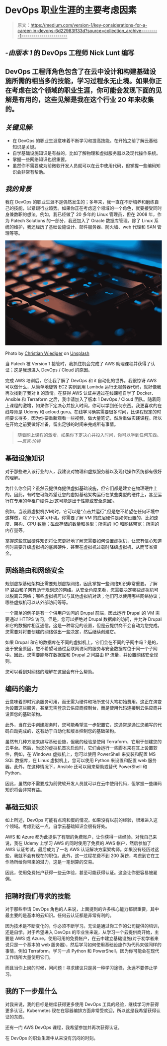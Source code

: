 # DevOps 职业生涯的主要考虑因素

> 原文：<https://medium.com/version-1/key-considerations-for-a-career-in-devops-6d22983ff33d?source=collection_archive---------1----------------------->

## *-由版本 1* 的 DevOps 工程师 Nick Lunt 编写

## DevOps 工程师角色包含了在云中设计和构建基础设施所需的相当多的技能，学习过程永无止境。如果你正在考虑在这个领域的职业生涯，你可能会发现下面的见解是有用的，这些见解是我在这个行业 20 年来收集的。

## ***关键见解:***

*   在 DevOps 的职业生涯意味着不断学习和提高技能。在开始之前了解云基础知识是关键。
*   自学基础设施知识是有益的，比如了解物理和虚拟服务器以及现代操作系统。
*   掌握一些网络知识也很重要。
*   虽然你不需要成为前微软开发人员就可以在云中使用代码，但掌握一些编码知识会非常有帮助。

## ***我的背景***

我在 DevOps 的职业生涯不是偶然发生的；多年来，我一直在不断培养和磨练自己的技能，以紧跟行业趋势。如果你正在考虑这个领域的一个角色，就要接受同时身兼数职的想法。例如，我已经做了 20 多年的 Linux 管理员，但在 2008 年，作为 Patech Solutions 的一部分，我还加入了 Oracle 数据库管理。除了 Linux 系统的维护，我还经历了基础设施设计、邮件服务器、防火墙、web 代理和 SAN 管理等等。

![](img/b1d7d3d281232d95d1d8a6b883a96a8c.png)

Photo by [Christian Wiediger](https://unsplash.com/@christianw?utm_source=medium&utm_medium=referral) on [Unsplash](https://unsplash.com?utm_source=medium&utm_medium=referral)

当 Patech 被 Version 1 接管时，我抓住机会完成了 AWS 助理课程并获得了认证；这是我想进入 DevOps / Cloud 的原因。

完成 AWS 培训后，它让我了解了 DevOps 和 it 自动化的世界。我很惊讶 AWS 可以做什么，从简单地旋转 EC2 实例到用 Lambda 运行无服务器代码，就好像我再次找到了我对 it 的热情。在获得 AWS 认证并通过在线课程自学了 Docker、Ansible 和 Terraform 之后，我申请加入了版本 1 DevOps / Cloud 团队。随着网上课程的激增，如果你下定决心并投入时间，你可以学到任何东西。我更喜欢的在线导师是 Udemy 和 acloud.guru。在线学习确实需要很多时间，比课程规定的时间要长得多，因为你要重新观看一些视频，做大量笔记，然后重做实践课程。所以在开始之前要做好准备，留出足够的时间来完成所有事情。

> 随着网上课程的激增，如果你下定决心并投入时间，你可以学到任何东西。
> *—尼克·伦特*

## 基础设施知识

对于那些进入该行业的人，我建议对物理和虚拟服务器以及现代操作系统都有很好的理解。

为什么你会问？虽然云提供商提供虚拟基础设施，但它们都是建立在物理硬件上的。因此，有时您可能希望让您的虚拟基础架构运行在某些类型的硬件上，甚至运行在专用的单租户硬件上(这可能是出于性能或安全原因)。

例如，当设置虚拟机(VM)时，它可以是“点击并运行”,但是您不希望在任何环境中这样做，除了个人学习环境。你需要了解 VM 的底层硬件是如何设置的，比如速度、架构、CPU 数量；磁盘存储的数量和类型；所需的 I/O 和网络带宽；所需的内存量等。

掌握这些底层硬件知识将让您更好地了解您需要如何设置虚拟机，让您有信心知道何时需要升级虚拟机的底层硬件，甚至在虚拟机过载时降级虚拟机，从而节省资金。

## 网络路由和网络安全

规划虚拟基础架构还需要规划虚拟网络，因此掌握一些网络知识非常重要。了解 IP 路由和子网有助于规划您的网络。从安全角度来看，您需要决定哪些虚拟机可以脱离云网络；哪些虚拟机可以与其他虚拟机对话；他们可以使用哪些网络协议；哪些虚拟机可以从外部访问等等。

一个简单的例子是有一个供用户访问的 Drupal 前端，因此运行 Drupal 的 VM 需要通过 HTTPS 访问，但是，您可以拒绝对 Drupal 数据库的访问，并允许 Drupal 和它的数据库相互通信。这是一种常见的设置，但是云提供商不会自动为您完成。您需要对将要创建的网络做出一些决定，然后继续创建它。

如果 Drupal 和它的数据库在不同的虚拟机上，它们会在不同的子网中吗？是的，出于安全原因，您不希望可通过互联网访问的服务与安全数据库位于同一个子网中。因此，您需要能够在数据库和 Drupal 之间路由 IP 流量，并设置网络安全规则。

您可以看到对网络的理解在这里会有什么帮助。

## 编码的能力

云意味着即时冗余服务可用，而无需为硬件和场所支付大笔初始费用。这正在演变为设置这些服务，甚至无需登录云供应商控制台，而是使用代码连接到云供应商并设置您的基础架构。

此外，当在云中创建服务时，您可能希望进一步配置它，这通常是通过您编写的代码自动完成的，这有助于自动化和版本控制您的基础架构。

虽然有几种方法来编写基础设施，但我的经验是使用 Terraform，它用于创建您的云平台。然后，当您的虚拟机首次启动时，它们会运行一些脚本来在其上设置软件，例如，在 Windows 虚拟机上，您可以使用 PowerShell 来安装和配置 MS SQL 数据库，在 Linux 虚拟机上，您可以使用 Python 来设置和配置 web 服务器。此外，在这种情况下，Ansible 还可以用来帮助或替代 PowerShell 和 Python。

因此，虽然你不需要成为前微软开发人员就可以在云中使用代码，但掌握一些编码知识将会非常有益。

## 基础云知识

如上所述，DevOps 可能有点鸡和蛋的情况。如果没有以前的经验，很难进入这个领域。考虑到这一点，自学云基础知识会很有好处。

AWS 和 Azure 都为此提供了有限的免费账户，让你获得一些经验。对我自己来说，我在 Udemy 上学习 AWS 的同时使用了免费的 AWS 帐户，然后参加了 AWS 认证考试，最后成为了一名 AWS 认证解决方案架构师。如果没有经历过这些，我就不会有现在的职位。此外，这一过程花费不到 200 英镑，考虑到它在工作场所给你带来的潜力，这是一笔划算的交易。

因此，使用免费帐户获得一些云体验，甚至可能获得认证。这会让你更容易被雇佣。

## 招聘时我们寻求的技能

对于那些申请 DevOps 角色的人来说，上面提到的许多核心能力都很重要，其中最主要的是基本的云知识。任何云认证都是非常有利的。

因为技术是不断变化的，你必须不断学习。无论是通过你工作的公司提供的培训，还是自学。对于希望进入 DevOps 的毕业生来说，从学习一个云提供商开始，主要是 AWS 或 Azure。使用可用的免费帐户，在云中建立基础设施(对于初学者来说只是一个基本的 web 服务器)，然后学习如何使用基础设施作为代码来做同样的事情，例如 Terraform。学习一点 Python 和 PowerShell，因为你可能会在现代工作场所大量使用它们。

而且当你上岗的时候，问问题！寻求建议只是另一种学习途径，永远不要停止学习。

## 我的下一步是什么

对我来说，我的目标是继续获得更多使用 DevOps 工具的经验，继续学习并获得更多认证。Kubernetes 现在在容器编排方面非常受欢迎，所以这是我希望获得认证的东西。

还有一门 AWS DevOps 课程，我希望参加并再次获得认证。

在 DevOps 的职业生涯中从来没有沉闷的时刻。